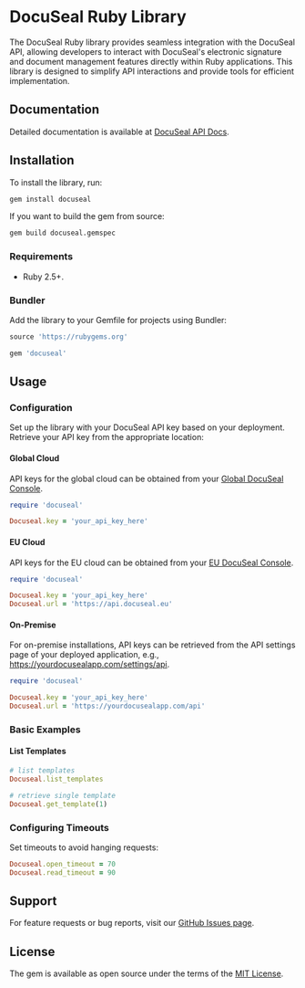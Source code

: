 # DocuSeal Ruby Library

The DocuSeal Ruby library provides seamless integration with the DocuSeal API, allowing developers to interact with DocuSeal's electronic signature and document management features directly within Ruby applications. This library is designed to simplify API interactions and provide tools for efficient implementation.

## Documentation

Detailed documentation is available at [DocuSeal API Docs](https://www.docuseal.com/docs/api).

## Installation

To install the library, run:

```sh
gem install docuseal
```

If you want to build the gem from source:

```sh
gem build docuseal.gemspec
```

### Requirements

- Ruby 2.5+.

### Bundler

Add the library to your Gemfile for projects using Bundler:

```ruby
source 'https://rubygems.org'

gem 'docuseal'
```

## Usage

### Configuration

Set up the library with your DocuSeal API key based on your deployment. Retrieve your API key from the appropriate location:

#### Global Cloud

API keys for the global cloud can be obtained from your [Global DocuSeal Console](https://console.docuseal.com/api).

```ruby
require 'docuseal'

Docuseal.key = 'your_api_key_here'
```

#### EU Cloud

API keys for the EU cloud can be obtained from your [EU DocuSeal Console](https://console.docuseal.eu/api).

```ruby
require 'docuseal'

Docuseal.key = 'your_api_key_here'
Docuseal.url = 'https://api.docuseal.eu'
```

#### On-Premise

For on-premise installations, API keys can be retrieved from the API settings page of your deployed application, e.g., https://yourdocusealapp.com/settings/api.

```ruby
require 'docuseal'

Docuseal.key = 'your_api_key_here'
Docuseal.url = 'https://yourdocusealapp.com/api'
```

### Basic Examples

#### List Templates

```ruby
# list templates
Docuseal.list_templates

# retrieve single template
Docuseal.get_template(1)
```

### Configuring Timeouts

Set timeouts to avoid hanging requests:

```ruby
Docuseal.open_timeout = 70
Docuseal.read_timeout = 90
```

## Support

For feature requests or bug reports, visit our [GitHub Issues page](https://github.com/docusealco/docuseal-ruby/issues).


## License

The gem is available as open source under the terms of the [MIT License](https://opensource.org/licenses/MIT).
